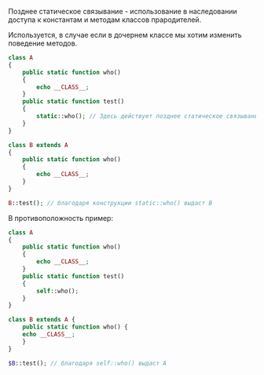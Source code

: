 Позднее статическое связывание - использование в наследовании доступа к константам и методам классов прародителей.

Используется, в случае если в дочернем классе мы хотим изменить поведение методов.

```php
class A
{
    public static function who()
    {
        echo __CLASS__;
    }
    public static function test()
    {
        static::who(); // Здесь действует позднее статическое связывание
    }
}

class B extends A
{
    public static function who()
    {
        echo __CLASS__;
    }
}

B::test(); // благодаря конструкции static::who() выдаст B
```

В противоположность пример:

```php
class A
{
	public static function who()
	{
		echo __CLASS__;
	}
	public static function test()
	{
		self::who();
	}
}

class B extends A {
	public static function who() {
	echo __CLASS__;
	} 
}

$B::test(); // благодаря self::who() выдаст A
```